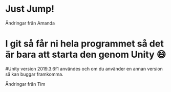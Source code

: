 # Just Jump!

Ändringar från Amanda


# I git så får ni hela programmet så det är bara att starta den genom Unity :smile:
#Unity version 2019.3.6f1 användes och om du använder en annan version så kan buggar framkomma.

Ändringar från Tim
